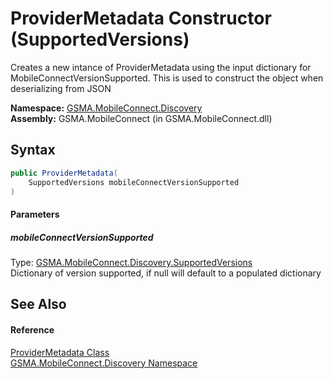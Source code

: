 ProviderMetadata Constructor (SupportedVersions)
================================================
Creates a new intance of ProviderMetadata using the input dictionary for MobileConnectVersionSupported. This is used to construct the object when deserializing from JSON

**Namespace:** [GSMA.MobileConnect.Discovery][1]  
**Assembly:** GSMA.MobileConnect (in GSMA.MobileConnect.dll)

Syntax
------

```csharp
public ProviderMetadata(
	SupportedVersions mobileConnectVersionSupported
)
```

#### Parameters

##### *mobileConnectVersionSupported*
Type: [GSMA.MobileConnect.Discovery.SupportedVersions][2]  
Dictionary of version supported, if null will default to a populated dictionary


See Also
--------

#### Reference
[ProviderMetadata Class][3]  
[GSMA.MobileConnect.Discovery Namespace][1]  

[1]: ../README.md
[2]: ../SupportedVersions/README.md
[3]: README.md
[4]: ../../_icons/Help.png